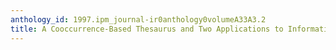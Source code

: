 ```yaml
---
anthology_id: 1997.ipm_journal-ir0anthology0volumeA33A3.2
title: A Cooccurrence-Based Thesaurus and Two Applications to Information Retrieval
---
```

